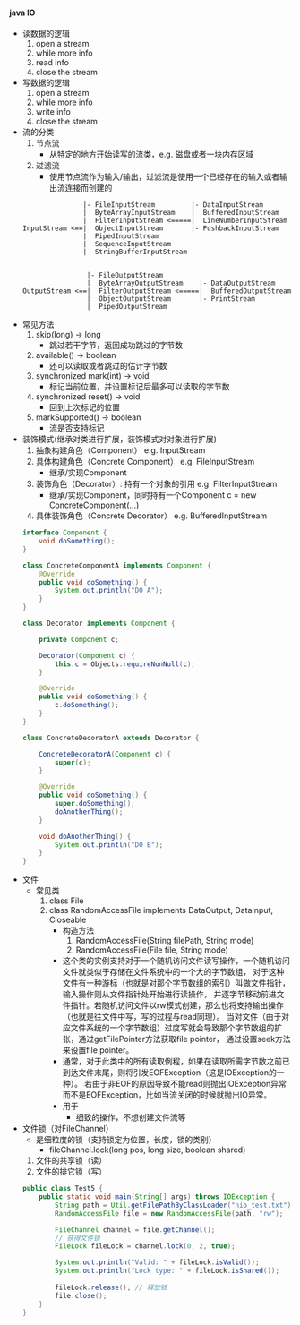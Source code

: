 #### java IO
* 读数据的逻辑
    1. open a stream
    2. while more info 
    3. read info
    4. close the stream
* 写数据的逻辑
    1. open a stream
    2. while more info 
    3. write info
    4. close the stream
* 流的分类
    1. 节点流
        * 从特定的地方开始读写的流类，e.g. 磁盘或者一块内存区域
    2. 过滤流
        * 使用节点流作为输入/输出，过滤流是使用一个已经存在的输入或者输出流连接而创建的
    ```
                   |- FileInputStream         |- DataInputStream
                   |  ByteArrayInputStream    |  BufferedInputStream
                   |  FilterInputStream <=====|  LineNumberInputStream
    InputStream <==|  ObjectInputStream       |- PushbackInputStream
                   |  PipedInputStream
                   |  SequenceInputStream
                   |- StringBufferInputStream
  
    
                    |- FileOutputStream         
                    |  ByteArrayOutputStream    |- DataOutputStream     
    OutputStream <==|  FilterOutputStream <=====|  BufferedOutputStream 
                    |  ObjectOutputStream       |- PrintStream
                    |  PipedOutputStream
    ```
* 常见方法
    1. skip(long) -> long
        * 跳过若干字节，返回成功跳过的字节数
    2. available() -> boolean
        * 还可以读取或者跳过的估计字节数
    3. synchronized mark(int) -> void
        * 标记当前位置，并设置标记后最多可以读取的字节数
    4. synchronized reset() -> void
        * 回到上次标记的位置
    5. markSupported() -> boolean
        * 流是否支持标记
* 装饰模式(继承对类进行扩展，装饰模式对对象进行扩展)
    1. 抽象构建角色（Component） e.g. InputStream
    2. 具体构建角色（Concrete Component） e.g. FileInputStream
        * 继承/实现Component
    3. 装饰角色（Decorator）: 持有一个对象的引用 e.g. FilterInputStream
        * 继承/实现Component，同时持有一个Component c = new ConcreteComponent(...)
    4. 具体装饰角色（Concrete Decorator） e.g. BufferedInputStream
    ```java
    interface Component {
        void doSomething();
    }
    
    class ConcreteComponentA implements Component {
        @Override
        public void doSomething() {
            System.out.println("DO A");
        }
    }
    
    class Decorator implements Component {
    
        private Component c;
    
        Decorator(Component c) {
            this.c = Objects.requireNonNull(c);
        }
    
        @Override
        public void doSomething() {
            c.doSomething();
        }
    }
    
    class ConcreteDecoratorA extends Decorator {
    
        ConcreteDecoratorA(Component c) {
            super(c);
        }
    
        @Override
        public void doSomething() {
            super.doSomething();
            doAnotherThing();
        }
    
        void doAnotherThing() {
            System.out.println("DO B");
        }
    }
    ```
* 文件
    * 常见类
        1. class File
        2. class RandomAccessFile implements DataOutput, DataInput, Closeable
            * 构造方法
                1. RandomAccessFile(String filePath, String mode)
                2. RandomAccessFile(File file, String mode)
            * 这个类的实例支持对于一个随机访问文件读写操作，一个随机访问文件就类似于存储在文件系统中的一个大的字节数组，
                对于这种文件有一种游标（也就是对那个字节数组的索引）叫做文件指针，输入操作则从文件指针处开始进行读操作，
                并逐字节移动前进文件指针。若随机访问文件以rw模式创建，那么也将支持输出操作（也就是往文件中写，写的过程与read同理）。
                当对文件（由于对应文件系统的一个字节数组）过度写就会导致那个字节数组的扩张，通过getFilePointer方法获取file pointer，
                通过设置seek方法来设置file pointer。
            * 通常，对于此类中的所有读取例程，如果在读取所需字节数之前已到达文件末尾，则将引发EOFException（这是IOException的一种）。
                若由于非EOF的原因导致不能read则抛出IOException异常而不是EOFException，比如当流关闭的时候就抛出IO异常。
            * 用于
                * 细致的操作，不想创建文件流等
* 文件锁（对FileChannel）
    * 是细粒度的锁（支持锁定为位置，长度，锁的类别）
        * fileChannel.lock(long pos, long size, boolean shared)
    1. 文件的共享锁（读）
    2. 文件的排它锁（写）
    ```java
    public class Test5 {
        public static void main(String[] args) throws IOException {
            String path = Util.getFilePathByClassLoader("nio_test.txt");
            RandomAccessFile file = new RandomAccessFile(path, "rw");
    
            FileChannel channel = file.getChannel();
            // 获得文件锁
            FileLock fileLock = channel.lock(0, 2, true);
    
            System.out.println("Valid: " + fileLock.isValid());
            System.out.println("Lock type: " + fileLock.isShared());
            
            fileLock.release(); // 释放锁
            file.close();
        }
    }
    ```